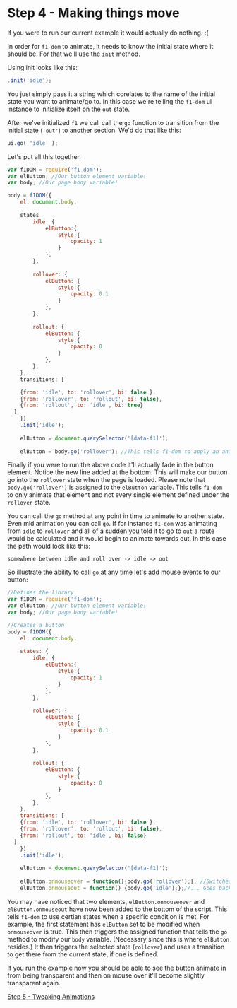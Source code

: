 # Step 4 - Making things move

If you were to run our current example it would actually do nothing. :(

In order for `f1-dom` to animate, it needs to know the initial state where it should be. For that we'll use the `init` method.

Using init looks like this:

```javascript
.init('idle');
```

You just simply pass it a string which corelates to the name of the initial state you want to animate/go to. In this case we're telling the `f1-dom` ui instance to initialize itself on the `out` state.

After we've initialized `f1` we call call the `go` function to transition from the initial state (`'out'`) to another section. We'd do that like this:

```javascript
ui.go( 'idle' );
```

Let's put all this together.

```javascript
var f1DOM = require('f1-dom');
var elButton; //Our button element variable!
var body; //Our page body variable!

body = f1DOM({
	el: document.body,
	
	states
		idle: {
			elButton:{
				style:{
					opacity: 1
				}
			},
		},
		
		rollover: {
			elButton: {
				style:{
					opacity: 0.1
				}
			},
		},
		
		rollout: {
			elButton: {
				style:{
					opacity: 0
				}
			},
		},
	}, 
	transitions: [

    {from: 'idle', to: 'rollover', bi: false },
	{from: 'rollover', to: 'rollout', bi: false},
	{from: 'rollout', to: 'idle', bi: true}
  ]
	})
	.init('idle'); 
	
	elButton = document.querySelector('[data-f1]');
	
	elButton = body.go('rollover'); //This tells f1-dom to apply an animation!
```

Finally if you were to run the above code it'll actually fade in the button element. Notice the new line added at the bottom. This will make our button go into the `rollover` state when the page is loaded. Please note that `body.go('rollover')` is assigned to the `elButton` variable. This tells `f1-dom` to only animate that element and not every single element defined under the `rollover` state.

You can call the `go` method at any point in time to animate to another state. Even mid animation you can call `go`. If for instance `f1-dom` was animating from `idle` to `rollover` and all of a sudden you told it to go to `out` a route would be calculated and it would begin to animate towards out. In this case the path would look like this:
```
somewhere between idle and roll over -> idle -> out
```

So illustrate the ability to call `go` at any time let's add mouse events to our button:

```javascript
//Defines the library
var f1DOM = require('f1-dom');
var elButton; //Our button element variable!
var body; //Our page body variable!

//Creates a button
body = f1DOM({
	el: document.body,
	
	states: {
		idle: {
			elButton:{
				style:{
					opacity: 1
				}
			},
		},
		
		rollover: {
			elButton: {
				style:{
					opacity: 0.1
				}
			},
		},
		
		rollout: {
			elButton: {
				style:{
					opacity: 0
				}
			},
		},
	},
	transitions: [
    {from: 'idle', to: 'rollover', bi: false },
	{from: 'rollover', to: 'rollout', bi: false},
	{from: 'rollout', to: 'idle', bi: false}
  ]
	})
	.init('idle'); 
	
	elButton = document.querySelector('[data-f1]');
	
	elButton.onmouseover = function(){body.go('rollover');}; //Switches states on rollover...
	elButton.onmouseout = function() {body.go('idle');};//... Goes back to idle on rollout.
```

You may have noticed that two elements, `elButton.onmouseover` and `elButton.onmouseout` have now been added to the bottom of the script. This tells `f1-dom` to use certian states when a specific condition is met. For example, the first statement has `elButton` set to be modified when `onmouseover` is true. This then triggers the assigned function that tells the `go` method to modify our `body` variable. (Necessary since this is where `elButton` resides.) It then triggers the selected state (`rollover`) and uses a transition to get there from the current state, if one is defined.

If you run the example now you should be able to see the button animate in from being transparent and then on mouse over it'll become slightly transparent again.

[Step 5 - Tweaking Animations](step5.md)
